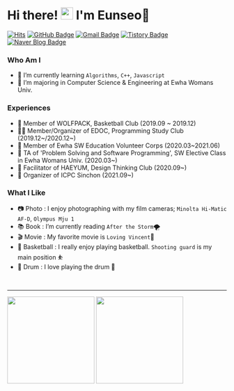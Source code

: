 <h1 align="left">Hi there!&nbsp<img src="https://media.giphy.com/media/hvRJCLFzcasrR4ia7z/giphy.gif" width="28px"> I'm Eunseo🌻 </h2>

[![Hits](https://hits.seeyoufarm.com/api/count/incr/badge.svg?url=https%3A%2F%2Fgithub.com%2Feunseo22mv&count_bg=%2379C83D&title_bg=%23555555&icon=&icon_color=%23E7E7E7&title=hits&edge_flat=false)](https://hits.seeyoufarm.com)
[![GitHub Badge](https://img.shields.io/badge/GitHub-181717?style=flat&logo=GitHub&logoColor=White)](https://github.com/eunseo22mv)
[![Gmail Badge](https://img.shields.io/badge/Gmail-D14836?style=flat&logo=Gmail&logoColor=white)](mailto:1086silver@gmail.com) 
[![Tistory Badge](https://img.shields.io/badge/Tech%20Blog-555263?style=flat&logoColor=white)](https://eunseo22mv.tistory.com/)
[![Naver Blog Badge](https://img.shields.io/badge/Daily%20Blog-1eb031?style=flat&logo=Naver&logoColor=white)](https://blog.naver.com/silver4550) 


### Who Am I


- 🌱 I’m currently learning `Algorithms`, `C++`, `Javascript`
- 🥇 I’m majoring in Computer Science & Engineering at Ewha Womans Univ.


### Experiences

- 🏀 Member of WOLFPACK, Basketball Club (2019.09 ~ 2019.12)
- 👨‍💻 Member/Organizer of EDOC, Programming Study Club (2019.12~/2020.12~)
- 🥼 Member of Ewha SW Education Volunteer Corps (2020.03~2021.06) 
- 📝 TA of 'Problem Solving and Software Programming', SW Elective Class in Ewha Womans Univ. (2020.03~)
- 🎯 Facilitator of HAEYUM, Design Thinking Club (2020.09~)
- 🌳 Organizer of ICPC Sinchon (2021.09~)



### What I Like

- 📷 Photo : I enjoy photographing with my film cameras; `Minolta Hi-Matic AF-D`, `Olympus Mju 1`
- 📚 Book : I’m currently reading `After the Storm`🌪
- 🎬 Movie : My favorite movie is `Loving Vincent`🎨
- 🏀 Basketball : I really enjoy playing basketball.  `Shooting guard` is my main position ⛹
- 🥁 Drum : I love playing the drum 🎵

<br>

<hr>
<img src="http://mazassumnida.wtf/api/generate_badge?boj=silver4550" height="200">
<img src="https://github-readme-stats.vercel.app/api?username=eunseo22mv&theme=graywhite" height="200">

